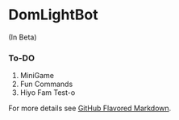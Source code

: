 # DomLightBot
(In Beta)

### To-DO
1. MiniGame
2. Fun Commands
3. Hiyo Fam Test-o

For more details see [GitHub Flavored Markdown](https://guides.github.com/features/mastering-markdown/).
